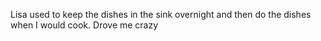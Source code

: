 Lisa used to keep the dishes in the sink overnight and then do the dishes when I would cook. Drove me crazy